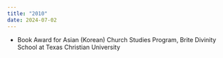 ```yaml
---
title: "2010"
date: 2024-07-02
---
```

- Book Award for Asian (Korean) Church Studies Program, Brite Divinity School at Texas Christian University

